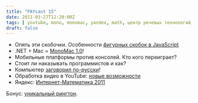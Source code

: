 ```yaml
---
title: "PAYcast 15"
date: 2011-03-27T12:20:00Z
tags: [ youtube, mono, monomac, yandex, math, центр речевых технологий, mobile games, PAYcast, developers punishment, consoles, javascript, curly braces ]
draft: false
---
```

<ul>
<li>Опять эти скобочки. Особенности <a href="http://encosia.com/2011/03/21/in-javascript-curly-brace-placement-matters-an-example/" target="_blank">фигурных скобок в JavaScript</a></li>
<li>.NET + Mac = <a href="http://tirania.org/monomac/archive/2011/Mar-17.html" target="_blank">MonoMac 1.0</a>!</li>
<li>Мобильные платформы против консолей. Кто кого переиграет?</li>
<li>Стоит ли наказывать программистов и как?</li>
<li>Компьютер <a href="http://demo.speechpro.com/demo/" target="_blank">заговорил по-русски</a>!</li>
<li>Обработка видео в YouTube: <a href="http://habrahabr.ru/blogs/google/116002/" target="_blank">новые возможности</a></li>
<li>Яндекс: <a href="http://imat2011.yandex.ru/" target="_blank">Интернет-Математика 2011</a></li>
</ul>
<p>Бонус: <a href="/downloads/Ringtone.mp3" target="_blank">уникальный рингтон</a>.</p>

     
